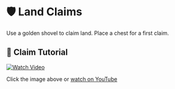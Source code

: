 # 🛡️ Land Claims

Use a golden shovel to claim land. Place a chest for a first claim.

## 🎥 Claim Tutorial

[![Watch Video](https://img.youtube.com/vi/VDsjXB-BaE0/0.jpg)](http://bit.ly/mcgpuser)

Click the image above or [watch on YouTube](http://bit.ly/mcgpuser)
